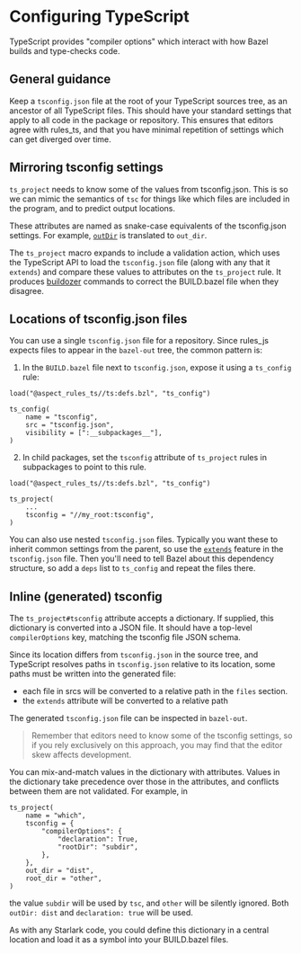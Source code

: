 # Configuring TypeScript

TypeScript provides "compiler options" which interact with how Bazel builds and type-checks code.

## General guidance

Keep a `tsconfig.json` file at the root of your TypeScript sources tree, as an ancestor of all TypeScript files.
This should have your standard settings that apply to all code in the package or repository.
This ensures that editors agree with rules_ts, and that you have minimal repetition of settings which can get diverged over time.

## Mirroring tsconfig settings

`ts_project` needs to know some of the values from tsconfig.json.
This is so we can mimic the semantics of `tsc` for things like which files are included in the program, and to predict output locations.

These attributes are named as snake-case equivalents of the tsconfig.json settings.
For example, [`outDir`](https://www.typescriptlang.org/tsconfig#outDir) is translated to `out_dir`.

The `ts_project` macro expands to include a validation action, which uses the TypeScript API to load the `tsconfig.json` file (along with any that it `extends`) and compare these values to attributes on the `ts_project` rule.
It produces [buildozer] commands to correct the BUILD.bazel file when they disagree.

[buildozer]: https://github.com/bazelbuild/buildtools/blob/master/buildozer/README.md

## Locations of tsconfig.json files

You can use a single `tsconfig.json` file for a repository.
Since rules_js expects files to appear in the `bazel-out` tree, the common pattern is:

1. In the `BUILD.bazel` file next to `tsconfig.json`, expose it using a `ts_config` rule:

```starlark
load("@aspect_rules_ts//ts:defs.bzl", "ts_config")

ts_config(
    name = "tsconfig",
    src = "tsconfig.json",
    visibility = [":__subpackages__"],
)
```

2. In child packages, set the `tsconfig` attribute of `ts_project` rules in subpackages to point to this rule.

```
load("@aspect_rules_ts//ts:defs.bzl", "ts_config")

ts_project(
    ...
    tsconfig = "//my_root:tsconfig",
)
```

You can also use nested `tsconfig.json` files. Typically you want these to inherit common settings from the parent, so use the [`extends`](https://www.typescriptlang.org/tsconfig#extends) feature in the `tsconfig.json` file. Then you'll need to tell Bazel about this dependency structure, so add a `deps` list to `ts_config` and repeat the files there.

## Inline (generated) tsconfig

The `ts_project#tsconfig` attribute accepts a dictionary.
If supplied, this dictionary is converted into a JSON file.
It should have a top-level `compilerOptions` key, matching the tsconfig file JSON schema.

Since its location differs from `tsconfig.json` in the source tree, and TypeScript
resolves paths in `tsconfig.json` relative to its location, some paths must be
written into the generated file:

- each file in srcs will be converted to a relative path in the `files` section.
- the `extends` attribute will be converted to a relative path

The generated `tsconfig.json` file can be inspected in `bazel-out`.

> Remember that editors need to know some of the tsconfig settings, so if you rely
> exclusively on this approach, you may find that the editor skew affects development.

You can mix-and-match values in the dictionary with attributes.
Values in the dictionary take precedence over those in the attributes,
and conflicts between them are not validated. For example, in

```starlark
ts_project(
    name = "which",
    tsconfig = {
        "compilerOptions": {
            "declaration": True,
            "rootDir": "subdir",
        },
    },
    out_dir = "dist",
    root_dir = "other",
)
```

the value `subdir` will be used by `tsc`, and `other` will be silently ignored.
Both `outDir: dist` and `declaration: true` will be used.

As with any Starlark code, you could define this dictionary in a central location and load it as a symbol into your BUILD.bazel files.
            